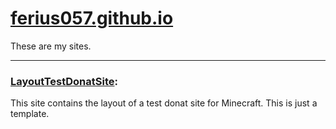 # <a href="https://ferius057.github.io">ferius057.github.io</a>

These are my sites.

<hr>

### <a href="https://ferius057.github.io/LayoutTestDonatSite/">LayoutTestDonatSite</a>:
This site contains the layout of a test donat site for Minecraft. This is just a template.
